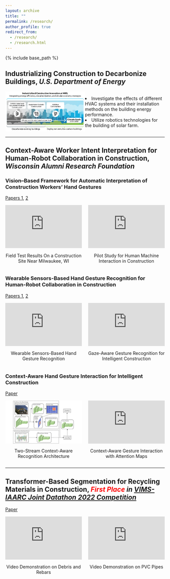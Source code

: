 ```yaml
---
layout: archive
title: ""
permalink: /research/
author_profile: true
redirect_from:
  - /research/
  - /research.html
---
```


{% include base_path %}

## Industrializing Construction to Decarbonize Buildings, *U.S. Department of Energy*

<div style="display: flex; align-items: flex-start; gap: 0">
  <div style="flex: 1; margin: 0; padding: 0;">
    <img src="../images/roadmap.jpg" alt="Description of image" width="450">
  </div>
  <div style="flex: 1; margin: 0; padding: 0;">
  <p>
    <li>Investigate the effects of different HVAC systems and their installation methods on the building energy performance.</li>
    <li>Utilize robotics technologies for the building of solar farm.</li>
  </p>
  </div>
</div>

---

## Context-Aware Worker Intent Interpretation for Human-Robot Collaboration in Construction, *Wisconsin Alumni Research Foundation*
### Vision–Based Framework for Automatic Interpretation of Construction Workers’ Hand Gestures 
[Papers 1](https://www.sciencedirect.com/science/article/abs/pii/S0926580521000765), [2](https://www.sciencedirect.com/science/article/abs/pii/S092658052100323X)

<div style="display: flex; justify-content: space-between; align-items: flex-start;">
  
  <!-- Left: Video 1 -->
  <div style="flex: 1; margin-right: 10px; text-align: center; max-width: 50%;">
    <div style="position: relative; width: 100%; padding-bottom: 56.25%; height: 0; overflow: hidden;">
      <iframe style="position: absolute; top: 0; left: 0; width: 100%; height: 100%;" 
      src="https://www.youtube.com/embed/ew2U-zLq87I" frameborder="0" allowfullscreen></iframe>
    </div>
    <p>Field Test Results On a Construction Site Near Milwaukee, WI</p>
  </div>

  <!-- Right: Video 2 -->
  <div style="flex: 1; margin-left: 10px; text-align: center; max-width: 50%;">
    <div style="position: relative; width: 100%; padding-bottom: 56.25%; height: 0; overflow: hidden;">
      <iframe style="position: absolute; top: 0; left: 0; width: 100%; height: 100%;" 
      src="https://www.youtube.com/embed/LV8_7O8yeCE" frameborder="0" allowfullscreen></iframe>
    </div>
    <p>Pilot Study for Human Machine Interaction in Construction</p>
  </div>

</div>

### Wearable Sensors-Based Hand Gesture Recognition for Human-Robot Collaboration in Construction
[Papers 1](https://ieeexplore.ieee.org/abstract/document/9961200), [2](https://linkinghub.elsevier.com/retrieve/pii/S0952197623003639)

<div style="display: flex; justify-content: space-between; align-items: flex-start;">
  
  <!-- Left: Video 1 -->
  <div style="flex: 1; margin-right: 10px; text-align: center; max-width: 50%;">
    <div style="position: relative; width: 100%; padding-bottom: 56.25%; height: 0; overflow: hidden;">
      <iframe style="position: absolute; top: 0; left: 0; width: 100%; height: 100%;" 
      src="https://www.youtube.com/embed/e2Uf2nTtvsc" frameborder="0" allowfullscreen></iframe>
    </div>
    <p>Wearable Sensors-Based Hand Gesture Recognition</p>
  </div>

  <!-- Right: Video 2 -->
  <div style="flex: 1; margin-left: 10px; text-align: center; max-width: 50%;">
    <div style="position: relative; width: 100%; padding-bottom: 56.25%; height: 0; overflow: hidden;">
      <iframe style="position: absolute; top: 0; left: 0; width: 100%; height: 100%;" 
      src="https://www.youtube.com/embed/Xhx9rJ9TWmw" frameborder="0" allowfullscreen></iframe>
    </div>
    <p>Gaze-Aware Gesture Recognition for Intelligent Construction</p>
  </div>

</div>

### Context-Aware Hand Gesture Interaction for Intelligent Construction
[Paper](https://onlinelibrary.wiley.com/doi/full/10.1111/mice.13202)

<div style="display: flex; justify-content: space-between; align-items: flex-start;">
  
  <!-- Left: Figure -->
  <div style="flex: 1; margin-right: 10px; text-align: center; max-width: 50%;">
    <div style="position: relative; width: 100%; padding-bottom: 56.25%; height: 0; overflow: hidden;">
      <img src="../images/twostream.jpg" alt="Description of the image" 
      style="position: absolute; top: 0; left: 0; width: 100%; height: 100%; object-fit: cover;">
    </div>
    <p>Two-Stream Context-Aware Recognition Architecture</p>
  </div>

  <!-- Right: Video -->
  <div style="flex: 1; margin-left: 10px; text-align: center; max-width: 50%;">
    <div style="position: relative; width: 100%; padding-bottom: 56.25%; height: 0; overflow: hidden;">
      <iframe style="position: absolute; top: 0; left: 0; width: 100%; height: 100%;" 
      src="https://www.youtube.com/embed//WZ1Y1_LToE4" frameborder="0" allowfullscreen></iframe>
    </div>
    <p>Context-Aware Gesture Interaction with Attention Maps</p>
  </div>

</div>

---

## Transformer-Based Segmentation for Recycling Materials in Construction, *<span style="color: red;">First Place</span> in [VIMS-IAARC Joint Datathon 2022 Competition](https://www.linkedin.com/feed/update/urn:li:activity:6918671751778373632/)*
[Paper](https://www.sciencedirect.com/science/article/pii/S0926580523002431)

<div style="display: flex; justify-content: space-between; align-items: flex-start;">
  
  <!-- Left: Video 1 -->
  <div style="flex: 1; margin-right: 10px; text-align: center; max-width: 50%;">
    <div style="position: relative; width: 100%; padding-bottom: 56.25%; height: 0; overflow: hidden;">
      <iframe style="position: absolute; top: 0; left: 0; width: 100%; height: 100%;" 
      src="https://www.youtube.com/embed/9H7RmYF8cH8" frameborder="0" allowfullscreen></iframe>
    </div>
    <p>Video Demonstration on Debris and Rebars</p>
  </div>

  <!-- Right: Video 2 -->
  <div style="flex: 1; margin-left: 10px; text-align: center; max-width: 50%;">
    <div style="position: relative; width: 100%; padding-bottom: 56.25%; height: 0; overflow: hidden;">
      <iframe style="position: absolute; top: 0; left: 0; width: 100%; height: 100%;" 
      src="https://www.youtube.com/embed/w8OFkWJsN0Y" frameborder="0" allowfullscreen></iframe>
    </div>
    <p>Video Demonstration on PVC Pipes</p>
  </div>

</div>

<!-- Education
======
* Ph.D in Version Control Theory, GitHub University, 2018 (expected)
* M.S. in Jekyll, GitHub University, 2014
* B.S. in GitHub, GitHub University, 2012

Work experience
======
* Spring 2024: Academic Pages Collaborator
  * Github University
  * Duties includes: Updates and improvements to template
  * Supervisor: The Users

* Fall 2015: Research Assistant
  * Github University
  * Duties included: Merging pull requests
  * Supervisor: Professor Hub

* Summer 2015: Research Assistant
  * Github University
  * Duties included: Tagging issues
  * Supervisor: Professor Git
  
Skills
======
* Skill 1
* Skill 2
  * Sub-skill 2.1
  * Sub-skill 2.2
  * Sub-skill 2.3
* Skill 3

Publications
======
  <ul>{% for post in site.publications reversed %}
    {% include archive-single-cv.html %}
  {% endfor %}</ul>
  
Talks
======
  <ul>{% for post in site.talks reversed %}
    {% include archive-single-talk-cv.html  %}
  {% endfor %}</ul>
  
Teaching
======
  <ul>{% for post in site.teaching reversed %}
    {% include archive-single-cv.html %}
  {% endfor %}</ul>
  
Service and leadership
======
* Currently signed in to 43 different slack teams -->
